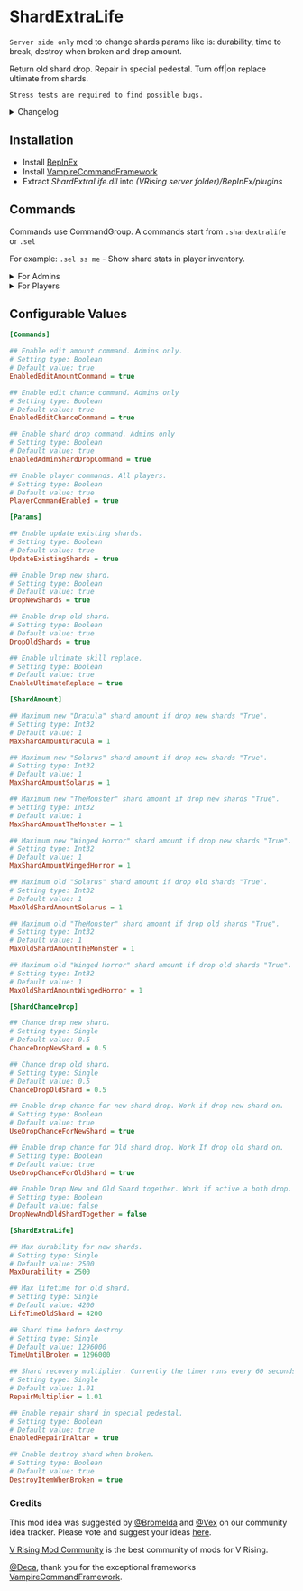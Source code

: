 # ShardExtraLife
`Server side only` mod to change shards params like is: durability, time to break, destroy when broken and drop amount. 

Return old shard drop. Repair in special pedestal. Turn off|on replace ultimate from shards. 

`Stress tests are required to find possible bugs.`
<details>
<summary>Changelog</summary>

0.2.1

-Add check "RelicSpawnType" for ignore limits when RelicSpawnType = Plentiful.

0.2.0 
- All mod rework. 
- Delete drop shard from VBlood Boss. 
- Create new drop system.
- Return Old shards and add to new drop system.
- Add repair system for shards special pedestal.

0.1.1
- Fix hot fix 5 errors.

0.1.0
- Initial public release of the mod.

</details>

## Installation
* Install [BepInEx](https://v-rising.thunderstore.io/package/BepInEx/BepInExPack_V_Rising/)
* Install [VampireCommandFramework](https://v-rising.thunderstore.io/package/deca/VampireCommandFramework/)
* Extract _ShardExtraLife.dll_ into _(VRising server folder)/BepInEx/plugins_

## Commands
Commands use CommandGroup. A commands start from `.shardextralife ` or `.sel `

For example:  `.sel ss me` - Show shard stats in player inventory. 

<details>
<summary>For Admins</summary>

 -`editamount [Type of shards] [Name of shard] [amount]` or `ea [type of shards] [name of shard] [amount]`

	Change amount for [New,Old or All] shard type of ["Dracula","Solarus","TheMonster","WingedHorror" or "All"] shards.

-`editchance [Action] [Chance drop new shards] [Chance drop old shards]` or `ec [Action] [Chance drop new shards] [Chance drop old shards]` 

	 [Set] [NewChance] [OldChance] - Setup new chance drop for new shards: [NewChance] and old shards: [OldChance].
	 [Check] - Show current drop shard chances.

-`adminsharddrop [Type of shard] [Name of shard] [Amount]` or `asd [Type of shard] [Name of shard] [Amount]`

     Drop ["New" or "Old"] shard type of ["Dracula","Solarus","TheMonster" or "WingedHorror"] in quantity [Amount]
	 This command throws out shards despite the limits.
</details>

<details>
<summary>For Players</summary>

 -`shardstatus [Where]` or `ss [Where]`

	Check status of shards in inventory: ["Me"] or global status of drop:["All"].

-`shardultimatereplace [Where]` or `sur [Where]` 

	 Change status of replace ultimate on shards. search shards for edit in ["Inventory", "Equipment" or "All"].

</details>

## Configurable Values

```ini
[Commands]

## Enable edit amount command. Admins only.
# Setting type: Boolean
# Default value: true
EnabledEditAmountCommand = true

## Enable edit chance command. Admins only
# Setting type: Boolean
# Default value: true
EnabledEditChanceCommand = true

## Enable shard drop command. Admins only
# Setting type: Boolean
# Default value: true
EnabledAdminShardDropCommand = true

## Enable player commands. All players.
# Setting type: Boolean
# Default value: true
PlayerCommandEnabled = true

[Params]

## Enable update existing shards.
# Setting type: Boolean
# Default value: true
UpdateExistingShards = true

## Enable Drop new shard.
# Setting type: Boolean
# Default value: true
DropNewShards = true

## Enable drop old shard.
# Setting type: Boolean
# Default value: true
DropOldShards = true

## Enable ultimate skill replace.
# Setting type: Boolean
# Default value: true
EnableUltimateReplace = true

[ShardAmount]

## Maximum new "Dracula" shard amount if drop new shards "True".
# Setting type: Int32
# Default value: 1
MaxShardAmountDracula = 1

## Maximum new "Solarus" shard amount if drop new shards "True".
# Setting type: Int32
# Default value: 1
MaxShardAmountSolarus = 1

## Maximum new "TheMonster" shard amount if drop new shards "True".
# Setting type: Int32
# Default value: 1
MaxShardAmountTheMonster = 1

## Maximum new "Winged Horror" shard amount if drop new shards "True".
# Setting type: Int32
# Default value: 1
MaxShardAmountWingedHorror = 1

## Maximum old "Solarus" shard amount if drop old shards "True".
# Setting type: Int32
# Default value: 1
MaxOldShardAmountSolarus = 1

## Maximum old "TheMonster" shard amount if drop old shards "True".
# Setting type: Int32
# Default value: 1
MaxOldShardAmountTheMonster = 1

## Maximum old "Winged Horror" shard amount if drop old shards "True".
# Setting type: Int32
# Default value: 1
MaxOldShardAmountWingedHorror = 1

[ShardChanceDrop]

## Chance drop new shard.
# Setting type: Single
# Default value: 0.5
ChanceDropNewShard = 0.5

## Chance drop old shard.
# Setting type: Single
# Default value: 0.5
ChanceDropOldShard = 0.5

## Enable drop chance for new shard drop. Work if drop new shard on.
# Setting type: Boolean
# Default value: true
UseDropChanceForNewShard = true

## Enable drop chance for Old shard drop. Work If drop old shard on.
# Setting type: Boolean
# Default value: true
UseDropChanceForOldShard = true

## Enable Drop New and Old Shard together. Work if active a both drop.
# Setting type: Boolean
# Default value: false
DropNewAndOldShardTogether = false

[ShardExtraLife]

## Max durability for new shards.
# Setting type: Single
# Default value: 2500
MaxDurability = 2500

## Max lifetime for old shard.
# Setting type: Single
# Default value: 4200
LifeTimeOldShard = 4200

## Shard time before destroy.
# Setting type: Single
# Default value: 1296000
TimeUntilBroken = 1296000

## Shard recovery multiplier. Currently the timer runs every 60 seconds.
# Setting type: Single
# Default value: 1.01
RepairMultiplier = 1.01

## Enable repair shard in special pedestal.
# Setting type: Boolean
# Default value: true
EnabledRepairInAltar = true

## Enable destroy shard when broken.
# Setting type: Boolean
# Default value: true
DestroyItemWhenBroken = true
```

### Credits

This mod idea was suggested by [@Bromelda](https://ideas.vrisingmods.com/posts/112/shard-replenish-mod) and [@Vex](https://ideas.vrisingmods.com/posts/152/old-shards-back) on our community idea tracker. Please vote and suggest your ideas [here](https://ideas.vrisingmods.com/).

[V Rising Mod Community](https://discord.gg/vrisingmods) is the best community of mods for V Rising.

[@Deca](https://github.com/decaprime), thank you for the exceptional frameworks [VampireCommandFramework](https://github.com/decaprime/VampireCommandFramework).

